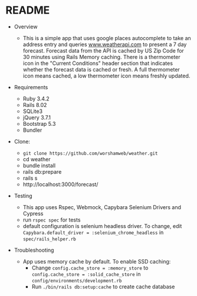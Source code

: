 # README

* Overview
  * This is a simple app that uses google places autocomplete to take an address entry and queries www.weatherapi.com 
  to present a 7 day forecast.  Forecast data from the API is cached by US Zip Code for 30 minutes using Rails Memory caching. 
  There is a thermometer icon in the "Current Conditions" header section that indicates whether the forecast data is 
  cached or fresh. A full thermometer icon means cached, a low thermometer icon means freshly updated.


* Requirements
  * Ruby 3.4.2
  * Rails 8.02
  * SQLite3
  * jQuery 3.7.1
  * Bootstrap 5.3
  * Bundler

* Clone:
  * `git clone https://github.com/worshamweb/weather.git`
  * cd weather
  * bundle install
  * rails db:prepare
  * rails s
  * http://localhost:3000/forecast/

* Testing
  * This app uses Rspec, Webmock, Capybara Selenium Drivers and Cypress
  * run `rspec spec` for tests
  * default configuration is selenium headless driver. To change, edit `Capybara.default_driver = :selenium_chrome_headless`
  in `spec/rails_helper.rb`

* Troubleshooting
  * App uses memory cache by default. To enable SSD caching:
    * Change `config.cache_store = :memory_store` to `config.cache_store = :solid_cache_store` in `config/environments/development.rb`
    * Run `./bin/rails db:setup:cache` to create cache database
  
